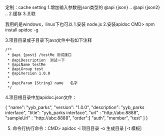 定制：cache setting
    1.增加输入参数是json类型的  @api {json} ..  @api {json2} ..
    2.缓存
    3.关联





我用的是windows，linux下也可以
1.安装 node.js
2.安装apidoc
  CMD> npm install apidoc -g
  
  
3.项目目录或子目录下java文件中有如下注释

     
    /**
     * @api {post} /testMe 测试接口
     * @apiDescription  测试一下
     * @apiName testMe
     * @apiGroup test
     * @apiVersion 1.0.0
     * 
     * @apiParam {String} name   名字
     */


4.项目根目录中加apidoc.json文件：
  
{
  "name": "yyb_parks",
  "version": "1.0.0",
  "description": "yyb_parks interface",
  "title": "yyb_parks interface",
  "url" : "http://abc:8888",
  "sampleUrl" : "http://abc:8888",
  "order":[ 
      "auth",
      "member",
      "test"
]
}
  
5. 命令行执行命令：CMD>  apidoc -i 项目目录 -o 生成目录 [-t 模板]
